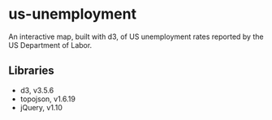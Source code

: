# us-unemployment
An interactive map, built with d3, of US unemployment rates reported by the US Department of Labor.
## Libraries
- d3, v3.5.6
- topojson, v1.6.19
- jQuery, v1.10